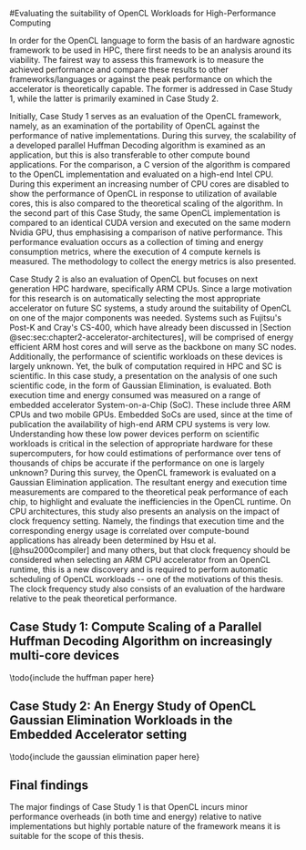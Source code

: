 #Evaluating the suitability of OpenCL Workloads for High-Performance Computing

In order for the OpenCL language to form the basis of an hardware agnostic framework to be used in HPC, there first needs to be an analysis around its viability.
The fairest way to assess this framework is to measure the achieved performance and compare these results to other frameworks/languages or against the peak performance on which the accelerator is theoretically capable.
The former is addressed in Case Study 1, while the latter is primarily examined in Case Study 2.

Initially, Case Study 1 serves as an evaluation of the OpenCL framework, namely, as an examination of the portability of OpenCL against the performance of native implementations.
During this survey, the scalability of a developed parallel Huffman Decoding algorithm is examined as an application, but this is also transferable to other compute bound applications.
For the comparison, a C version of the algorithm is compared to the OpenCL implementation and evaluated on a high-end Intel CPU.
During this experiment an increasing number of CPU cores are disabled to show the performance of OpenCL in response to utilization of available cores, this is also compared to the theoretical scaling of the algorithm.
In the second part of this Case Study, the same OpenCL implementation is compared to an identical CUDA version and executed on the same modern Nvidia GPU, thus emphasising a comparison of native performance.
This performance evaluation occurs as a collection of timing and energy consumption metrics, where the execution of 4 compute kernels is measured.
The methodology to collect the energy metrics is also presented.

Case Study 2 is also an evaluation of OpenCL but focuses on next generation HPC hardware, specifically ARM CPUs.
Since a large motivation for this research is on automatically selecting the most appropriate accelerator on future SC systems, a study around the suitability of OpenCL on one of the major components was needed.
Systems such as Fujitsu's Post-K and Cray's CS-400, which have already been discussed in [Section @sec:sec:chapter2-accelerator-architectures], will be comprised of energy efficient ARM host cores and will serve as the backbone on many SC nodes.
Additionally, the performance of scientific workloads on these devices is largely unknown.
Yet, the bulk of computation required in HPC and SC is scientific.
In this case study, a presentation on the analysis of one such scientific code, in the form of Gaussian Elimination, is evaluated.
Both execution time and energy consumed was measured on a range of embedded accelerator System-on-a-Chip (SoC).
These include three ARM CPUs and two mobile GPUs.
Embedded SoCs are used, since at the time of publication the availability of high-end ARM CPU systems is very low.
Understanding how these low power devices perform on scientific workloads is critical in the selection of appropriate hardware for these supercomputers, for how could estimations of performance over tens of thousands of chips be accurate if the performance on one is largely unknown?
During this survey, the OpenCL framework is evaluated on a Gaussian Elimination application.
The resultant energy and execution time measurements are compared to the theoretical peak performance of each chip, to highlight and evaluate the inefficiencies in the OpenCL runtime.
On CPU architectures, this study also presents an analysis on the impact of clock frequency setting.
Namely, the findings that execution time and the corresponding energy usage is correlated over compute-bound applications has already been determined by Hsu et al. [@hsu2000compiler] and many others, but that clock frequency should be considered when selecting an ARM CPU accelerator from an OpenCL runtime, this is a new discovery and is required to perform automatic scheduling of OpenCL workloads -- one of the motivations of this thesis.
The clock frequency study also consists of an evaluation of the hardware relative to the peak theoretical performance.

<!--
How does OpenCL runtime perform on a variety of platforms common in today’s HPC systems?
Indeed, is there any overhead against the theoretical scaling of algorithms relative to the achieved performance on this hardware?
If so, is this worth the hardware agnosticism the framework provides?
-->

## Case Study 1: Compute Scaling of a Parallel Huffman Decoding Algorithm on increasingly multi-core devices

\todo{include the huffman paper here}

## Case Study 2: An Energy Study of OpenCL Gaussian Elimination Workloads in the Embedded Accelerator setting

\todo{include the gaussian elimination paper here}

## Final findings

The major findings of Case Study 1 is that OpenCL incurs minor performance overheads (in both time and energy) relative to native implementations but highly portable nature of the framework means it is suitable for the scope of this thesis.


